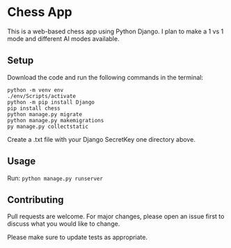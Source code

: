# Chess App

This is a web-based chess app using Python Django. I plan to make a 1 vs 1 mode and different AI modes available.

## Setup
Download the code and run the following commands in the terminal:
```
python -m venv env
./env/Scripts/activate
python -m pip install Django
pip install chess
python manage.py migrate
python manage.py makemigrations
py manage.py collectstatic
```
Create a .txt file with your Django SecretKey one directory above.

## Usage
Run:
```python manage.py runserver```

## Contributing

Pull requests are welcome. For major changes, please open an issue first
to discuss what you would like to change.

Please make sure to update tests as appropriate.
